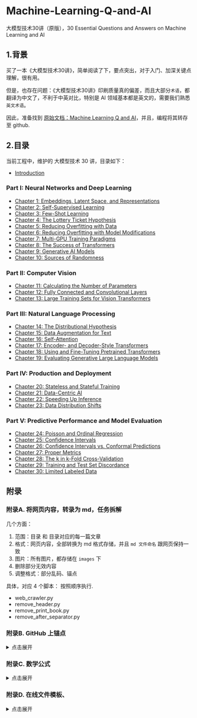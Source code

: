 # Machine-Learning-Q-and-AI
大模型技术30讲（原版），30 Essential Questions and Answers on Machine Learning and AI

## 1.背景

买了一本《大模型技术30讲》，简单阅读了下，要点突出，对于入门、加深关键点理解，很有用。

但是，也存在问题：《大模型技术30讲》印刷质量真的偏差，而且大部分`术语`，都翻译为中文了，不利于中英对比，特别是 AI 领域基本都是英文的，需要我们熟悉`英文术语`。


因此，准备找到 [原始文档：Machine Learning Q and AI](https://sebastianraschka.com/books/ml-q-and-ai/)，并且，编程将其转存至 github.


## 2.目录

当前工程中，维护的 大模型技术 30 讲，目录如下：

- [Introduction](./pages/_books_ml-q-and-ai-chapters_introduction.md)

### Part I: Neural Networks and Deep Learning

- [Chapter 1: Embeddings, Latent Space, and Representations](./pages/_books_ml-q-and-ai-chapters_ch01.md)
- [Chapter 2: Self-Supervised Learning](./pages/_books_ml-q-and-ai-chapters_ch02.md)
- [Chapter 3: Few-Shot Learning](./pages/_books_ml-q-and-ai-chapters_ch03.md)
- [Chapter 4: The Lottery Ticket  Hypothesis](./pages/_books_ml-q-and-ai-chapters_ch04.md)
- [Chapter 5: Reducing Overfitting with Data](./pages/_books_ml-q-and-ai-chapters_ch05.md)
- [Chapter 6: Reducing Overfitting with Model Modifications](./pages/_books_ml-q-and-ai-chapters_ch06.md)
- [Chapter 7: Multi-GPU Training Paradigms](./pages/_books_ml-q-and-ai-chapters_ch07.md)
- [Chapter 8: The Success of Transformers](./pages/_books_ml-q-and-ai-chapters_ch08.md)
- [Chapter 9: Generative AI Models](./pages/_books_ml-q-and-ai-chapters_ch09.md)
- [Chapter 10: Sources of Randomness](./pages/_books_ml-q-and-ai-chapters_ch10.md)

### Part II: Computer Vision

- [Chapter 11: Calculating the Number of Parameters](./pages/_books_ml-q-and-ai-chapters_ch11.md)
- [Chapter 12: Fully Connected and Convolutional Layers](./pages/_books_ml-q-and-ai-chapters_ch12.md)
- [Chapter 13: Large Training Sets for Vision Transformers](./pages/_books_ml-q-and-ai-chapters_ch13.md)

### Part III: Natural Language Processing

- [Chapter 14: The Distributional Hypothesis](./pages/_books_ml-q-and-ai-chapters_ch14.md)
- [Chapter 15: Data Augmentation for Text](./pages/_books_ml-q-and-ai-chapters_ch15.md)
- [Chapter 16: Self-Attention](./pages/_books_ml-q-and-ai-chapters_ch16.md)
- [Chapter 17: Encoder- and Decoder-Style Transformers](./pages/_books_ml-q-and-ai-chapters_ch17.md)
- [Chapter 18: Using and Fine-Tuning Pretrained Transformers](./pages/_books_ml-q-and-ai-chapters_ch18.md)
- [Chapter 19: Evaluating Generative Large Language Models](./pages/_books_ml-q-and-ai-chapters_ch19.md)

### Part IV: Production and Deployment

- [Chapter 20: Stateless and Stateful Training](./pages/_books_ml-q-and-ai-chapters_ch20.md)
- [Chapter 21: Data-Centric AI](./pages/_books_ml-q-and-ai-chapters_ch21.md)
- [Chapter 22: Speeding Up Inference](./pages/_books_ml-q-and-ai-chapters_ch22.md)
- [Chapter 23: Data Distribution Shifts](./pages/_books_ml-q-and-ai-chapters_ch23.md)

### Part V: Predictive Performance and Model Evaluation

- [Chapter 24: Poisson and Ordinal Regression](./pages/_books_ml-q-and-ai-chapters_ch24.md)
- [Chapter 25: Confidence Intervals](./pages/_books_ml-q-and-ai-chapters_ch25.md)
- [Chapter 26: Confidence Intervals vs. Conformal Predictions](./pages/_books_ml-q-and-ai-chapters_ch26.md)
- [Chapter 27: Proper Metrics](./pages/_books_ml-q-and-ai-chapters_ch27.md)
- [Chapter 28: The k in k-Fold Cross-Validation](./pages/_books_ml-q-and-ai-chapters_ch28.md)
- [Chapter 29: Training and Test Set Discordance](./pages/_books_ml-q-and-ai-chapters_ch29.md)
- [Chapter 30: Limited Labeled Data](./pages/_books_ml-q-and-ai-chapters_ch30.md)








## 附录

### 附录A. 将网页内容，转录为 md，任务拆解

几个方面：

1. 范围：目录 和 目录对应的每一篇文章
2. 格式：网页内容，全部转换为 md 格式存储，并且 `md 文件命名` 跟网页保持一致
3. 图片：所有图片，都存储在 `images` 下
4. 删除部分无效内容
5. 调整格式：部分乱码、锚点

具体，对应 4 个脚本： 按照顺序执行.

* web_crawler.py 
* remove_header.py
* remove_print_book.py
* remove_after_separator.py   


### 附录B. GitHub 上锚点

<details><summary>点击展开</summary>

在 GitHub 的 Markdown（.md）文件中，**可以使用锚点（Anchor）来实现文档内部的跳转**。锚点通常用于目录（Table of Contents）跳转到文档的某个标题位置。

#### 如何设置锚点？

GitHub 会自动为每个标题（#、##、### 等）生成一个锚点链接，格式如下：

1. **写标题**  
   例如：
   ```markdown
   ## 安装方法
   ```

2. **生成的锚点格式**  
   - 将标题全部转为小写
   - 移除标点
   - 用连字符（-）替换空格
   - 中文标题也适用，但空格会变成连字符

   例如，`## 安装方法` 的锚点就是 `#安装方法`。

3. **添加目录或内部跳转链接**  
   使用标准的 markdown 链接语法：

   ```markdown
   [安装方法](#安装方法)
   ```

   英文标题如 `## How To Install`，锚点是 `#how-to-install`：

   ```markdown
   [How To Install](#how-to-install)
   ```

#### 复杂标题的锚点规则

- 多个连续空格只变成一个连字符
- 中文/英文、数字、下划线、特殊字符、标点符号等都要去除或按规则处理
- 可以右键标题旁的小链条图标，复制锚点链接

#### 例子

````markdown
## 目录
- [安装方法](#安装方法)
- [使用说明](#使用说明)

## 安装方法
内容...

## 使用说明
内容...
````

#### 手动自定义锚点？

**GitHub 不支持 HTML 的 `<a name="foo"></a>` 锚点写法**。只能用标题自动生成锚点。

---

**总结：**  
- 直接用 markdown 的标题，GitHub 自动生成锚点
- 用 `[描述](#锚点名)` 进行跳转
- 不支持 HTML `<a name="">` 自定义锚点


#### 图片锚点（需要手动适配）


在 GitHub 的 Markdown 文件中，**图片本身不能直接作为锚点**，也就是说，不能直接点击一个图片让页面跳转到该图片所在的位置。但可以通过以下方法实现“跳转到图片”或“让图片参与跳转”：

 方法三：利用 HTML 标签（不推荐）

Markdown 不支持为图片设置原生锚点，但你可以用 HTML 的 `<a name="pic1"></a>` 来“伪造”锚点：

````markdown
<a name="pic1"></a>
![图片描述](图片链接)
````

然后跳转链接：

````markdown
[跳到图片](#pic1)
````

> Tips: pic1 锚点的命名中，不能包含 `:` 符号。

但请注意，**GitHub 有时会忽略或过滤掉部分 HTML 标签**，这种方法在所有场景下不一定可靠，且不如标题锚点规范。

---

- **图片本身不能生成锚点，不能自动跳转到图片。**
- 不推荐用 HTML 锚点，兼容性不好。

</details>

### 附录C. 数学公式

<details><summary>点击展开</summary>

#### 公式标识

是的，GitHub 的 Markdown 文件现在支持数学公式的展示（自 2022 年 3 月起）。你可以在 `.md` 文件中使用 LaTeX 语法，通过以下两种方式书写数学公式：

1. **行内公式**  
   使用单个美元符号包裹，例如：  
   ```
   $E = mc^2$
   ```
   显示为：$E = mc^2$

2. **块级公式**  
   使用两个美元符号包裹，并单独成行，例如：  
   ```
   $$
   E = mc^2
   $$
   ```
   显示为：
   $$
   E = mc^2
   $$

**注意事项**：
- 公式渲染仅在 GitHub 的仓库、issues、pull requests、discussions、README 等页面支持，Gist、Wiki 目前不支持。
- 如果你在本地编辑器预览，可能无法看到公式渲染效果，建议推送到 GitHub 后查看。


#### 角标

在 LaTeX 语法中，**角标**分为两种：

##### 1. 上标（Superscript）

使用 `^` 符号。例如：
```
x^2
```
在行内公式中写作：`$x^2$`  
效果：$x^2$

如果上标内容超过一个字符，需要用大括号包裹：
```
x^{10}
```
效果：$x^{10}$

---

##### 2. 下标（Subscript）

使用 `_` 符号。例如：
```
x_1
```
在行内公式中写作：`$x_1$`  
效果：$x_1$

如果下标内容超过一个字符，也需要用大括号包裹：
```
x_{ij}
```
效果：$x_{ij}$

---

##### 组合例子

```
x_i^2
```
效果：$x_i^2$

```
x_{ij}^{10}
```
效果：$x_{ij}^{10}$

---

**总结：**
- 上标用 `^`，下标用 `_`
- 多字符时用 `{}` 包裹

</details>



### 附录D. 在线文件模板、

<details><summary>点击展开</summary>

参考： [happy-llm](https://github.com/datawhalechina/happy-llm/tree/main)


</details>



